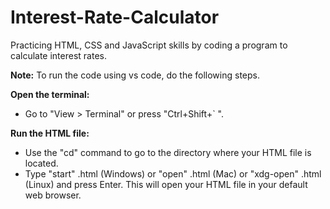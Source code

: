 # Interest-Rate-Calculator
Practicing HTML, CSS and JavaScript skills by coding a program to calculate interest rates.



**Note:** To run the code using vs code, do the following steps.


**Open the terminal:**
 - Go to "View > Terminal" or press "Ctrl+Shift+` ".
   
**Run the HTML file:**
 - Use the "cd" command to go to the directory where your HTML file is located.
 - Type "start" <filename>.html (Windows) or "open" <filename>.html (Mac) or "xdg-open" <filename>.html (Linux) and press Enter. 
This will open your HTML file in your default web browser.
